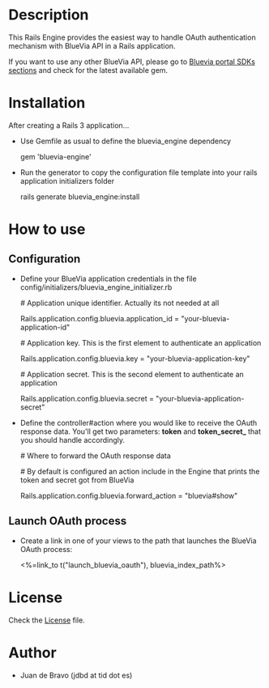 # Description

This Rails Engine provides the easiest way to handle OAuth authentication mechanism with BlueVia API in a Rails application.

If you want to use any other BlueVia API, please go to [Bluevia portal SDKs sections](https://bluevia.com/en/knowledge/sdks.Ruby) and check for the latest available gem.

# Installation

After creating a Rails 3 application...

* Use Gemfile as usual to define the bluevia_engine dependency


    gem 'bluevia-engine'


* Run the generator to copy the configuration file template into your rails application initializers folder

    rails generate  bluevia_engine:install


# How to use

## Configuration

* Define your BlueVia application credentials in the file config/initializers/bluevia\_engine\_initializer.rb

    \# Application unique identifier. Actually its not needed at all
    
    Rails.application.config.bluevia.application_id = "your-bluevia-application-id"

    \# Application key. This is the first element to authenticate an application
    
    Rails.application.config.bluevia.key = "your-bluevia-application-key"

    \# Application secret. This is the second element to authenticate an application
    
    Rails.application.config.bluevia.secret = "your-bluevia-application-secret"

* Define the controller#action where you would like to receive the OAuth response data. You'll get two parameters: **token** and **token\_secret\_** that you should handle accordingly.

    \# Where to forward the OAuth response data
    
    \# By default is configured an action include in the Engine that prints the token and secret got from BlueVia
    
    Rails.application.config.bluevia.forward_action = "bluevia#show"

## Launch OAuth process

* Create a link in one of your views to the path that launches the BlueVia OAuth process:

    <%=link_to t("launch\_bluevia\_oauth"), bluevia\_index\_path%>

# License

Check the [License](LICENSE.txt) file.


# Author

* Juan de Bravo (jdbd at tid dot es)